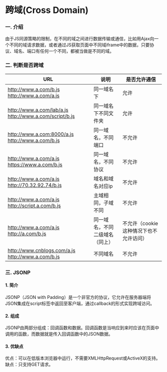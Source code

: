 ﻿# 跨域(Cross Domain)

### 一. 介绍
由于JS同源策略的限制，在不同的域之间进行数据传输或通信，比如用Ajax向一个不同的域请求数据，或者通过JS获取页面中不同域iframe中的数据，只要协议、域名、端口有任何一个不同，都被当做是不同的域。

### 二. 判断是否跨域
URL|说明|是否允许通信
---|---|---
http://www.a.com/b.js http://www.a.com/a.js|同一域名下|允许  
http://www.a.com/lab/a.js http://www.a.com/script/b.js|同一域名下不同文件夹|允许  
http://www.a.com:8000/a.js http://www.a.com/b.js|同一域名，不同端口|不允许  
http://www.a.com/a.js https://www.a.com/b.js|同一域名，不同协议|不允许  
http://www.a.com/a.js http://70.32.92.74/b.js|域名和域名对应ip|不允许  
http://www.a.com/a.js http://script.a.com/b.js|主域相同，子域不同|不允许  
http://www.a.com/a.js http://a.com/b.js|同一域名，不同二级域名（同上）|不允许（cookie这种情况下也不允许访问）  
http://www.cnblogs.com/a.js http://www.a.com/b.js|不同域名|不允许  

### 三. JSONP
#### 1. 简介
JSONP（JSON with Padding）是一个非官方的协议，它允许在服务器端将JSON集成在script标签中返回至客户端，通过callback的形式实现跨域访问。

#### 2. 组成
JSONP由两部分组成：回调函数和数据。回调函数是当响应到来时应该在页面中调用的函数，而数据就是传入回调函数中的JSON数据。

#### 3. 优缺点
优点：可以在低版本浏览器中运行，不需要XMLHttpRequest或ActiveX的支持。 
缺点：只支持GET请求。
